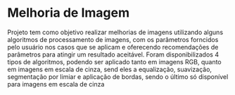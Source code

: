 <h1>
  Melhoria de Imagem
</h1>
Projeto tem como objetivo realizar melhorias de imagens utilizando alguns algoritmos de processamento de imagens, com os parâmetros forncidos pelo usuário nos casos que se 
aplicam e oferecendo recomendações de parâmetros para atingir um resultado aceitável. Foram disponibilizados 4 tipos de algoritmos, podendo ser aplicado tanto em imagens RGB,
quanto em imagens em escala de cinza, send eles a equalização, suavização, segmentação por limiar e aplicação de bordas, sendo o último só disponível para imagens em escala de cinza
